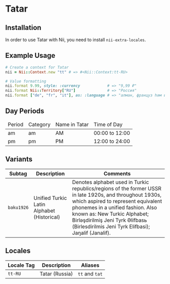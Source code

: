 <!-- This file has been generated. Source: languages/_template.md.erb -->

# Tatar

## Installation

In order to use Tatar with Nii, you need to install `nii-extra-locales`.

## Example Usage

``` ruby
# Create a context for Tatar
nii = Nii::Context.new "tt" # => #<Nii::Context:tt-RU>

# Value formatting
nii.format 9.99, style: :currency            # => "9,99 ₽"
nii.format Nii::Territory["RU"]              # => "Россия"
nii.format ["de", "fr", "it"], as: :language # => "алман, француз һәм итальян"
```

## Day Periods


<table>
  <thead>
    <tr>
      <td>Period</td>
      <td>Category</td>
      <td>Name in Tatar</td>
      <td>Time of Day</td>
    </tr>
  </thead>
  <tbody>
    <tr>
      <td>am</td>
      <td>am</td>
      <td>AM</td>
      <td>00:00 to 12:00</td>
    </tr>
    <tr>
      <td>pm</td>
      <td>pm</td>
      <td>PM</td>
      <td>12:00 to 24:00</td>
    </tr>
  </tbody>
</table>


## Variants

<table>
  <thead>
    <tr>
      <th>Subtag</th>
      <th>Description</th>
      <th>Comments</th>
    </tr>
  </thead>
  <tbody>
    <tr>
      <td><code>baku1926</code></td>
      <td>Unified Turkic Latin Alphabet (Historical)</td>
      <td>Denotes alphabet used in Turkic republics/regions of the former USSR in late 1920s, and throughout 1930s, which aspired to represent equivalent phonemes in a unified fashion. Also known as: New Turkic Alphabet; Birlәşdirilmiş Jeni Tyrk Әlifbasь (Birlesdirilmis Jeni Tyrk Elifbasi); Jaŋalif (Janalif).</td>
    </tr>
  </tbody>
</table>

## Locales

<table>
  <thead>
    <tr>
      <th>Locale Tag</th>
      <th>Description</th>
      <th>Aliases</th>
    </tr>
  </thead>
  <tbody>
    <tr>
      <td><code>tt-RU</code></td>
      <td>Tatar (Russia)</td>
      <td><code>tt</code> and <code>tat</code></td>
    </tr>
  </tbody>
</table>

